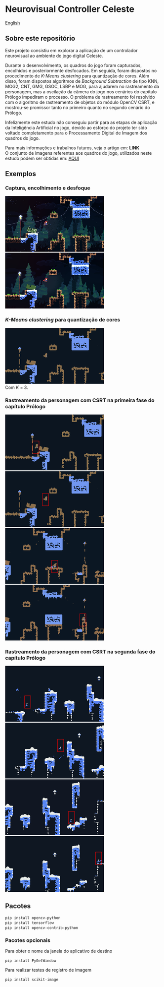 # Neurovisual Controller Celeste

[English](./README-en.md)

## Sobre este repositório

Este projeto consistiu em explorar a aplicação de um controlador neurovisual 
ao ambiente do jogo digital Celeste. 

Durante o desenvolvimento, os quadros do jogo foram capturados, encolhidos e posteriormente desfocados. 
Em seguida, foram dispostos no procedimento de *K-Means clustering* para quantização de cores. 
Além disso, foram dispostos algoritmos de *Background Subtraction* de tipo KNN, MOG2, CNT, GMG, GSOC, LSBP e MOG, para ajudarem no 
rastreamento da personagem, mas a oscilação da câmera do jogo nos cenários do capítulo Prólogo impediram o processo. O problema de rastreamento foi resolvido com o algoritmo de rastreamento de objetos do módulo OpenCV CSRT, 
e mostrou-se promissor tanto no primeiro quanto no segundo cenário do Prólogo. 

Infelizmente este estudo não conseguiu partir para as etapas de aplicação da Inteligência Artificial no jogo, 
devido ao esforço do projeto ter sido voltado completamento para o Processamento Digital de Imagem dos quadros do jogo.

Para mais informações e trabalhos futuros, veja o artigo em: **LINK**  
O conjunto de imagens referentes aos quadros do jogo, utilizados neste estudo podem ser obtidas em: [AQUI](https://drive.google.com/drive/folders/1YwSanqiYwS9-Y56eva9azxy7BfaU2H64?usp=sharing)

## Exemplos

### Captura, encolhimento e desfoque
![nativo](./readme-images/chapter-prologue/first-scenario/native/frame_165.png)
![desfoque](./readme-images/chapter-prologue/first-scenario/blur/frame_165.png)

### *K-Means clustering* para quantização de cores
![k-means](./readme-images/chapter-prologue/first-scenario/k-means/frame_165.png)  
Com *K* = 3.

### Rastreamento da personagem com CSRT na primeira fase do capítulo Prólogo
![tracking-1](./readme-images/chapter-prologue/first-scenario/tracking/csrt/frame_115.png)
![tracking-1](./readme-images/chapter-prologue/first-scenario/tracking/csrt/frame_165.png)  
![tracking-1](./readme-images/chapter-prologue/first-scenario/tracking/csrt/frame_275.png)
![tracking-1](./readme-images/chapter-prologue/first-scenario/tracking/csrt/frame_375.png)

### Rastreamento da personagem com CSRT na segunda fase do capítulo Prólogo
![tracking-1](./readme-images/chapter-prologue/second-scenario/tracking/csrt/frame_16.png)
![tracking-1](./readme-images/chapter-prologue/second-scenario/tracking/csrt/frame_54.png)  
![tracking-1](./readme-images/chapter-prologue/second-scenario/tracking/csrt/frame_81.png)
![tracking-1](./readme-images/chapter-prologue/second-scenario/tracking/csrt/frame_100.png)


## Pacotes

```shell
pip install opencv-python
pip install tensorflow
pip install opencv-contrib-python
```

### Pacotes opcionais

Para obter o nome da janela do aplicativo de destino
```shell
pip install PyGetWindow
```

Para realizar testes de registro de imagem 
```shell
pip install scikit-image
```